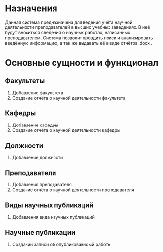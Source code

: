 # Назначения
Данная система предназначена для ведения учёта научной деятельности преподавателей в высших учебных заведениях. В неё будут вноситься сведения о научных работах, написанных преподавателем.
Система позволит провдить поиск и анализировать введённую информацию, а так же выдавать её в виде отчётов .docx .

# Основные сущности и функционал
## Факультеты
1) Добавление факультета
2) Создание отчёта о научной деятельности факультета

## Кафедры
1) Добавление кафедры
2) Создание отчёта о научной деятельности кафедры

## Должности
1) Добавление должности

## Преподаватели
1) Добавления преподавателя
2) Создание отчёта о научной деятельности преподавателя

## Виды научных публикаций
1) Добавления вида научных публикаций

## Научные публикации
1) Создании записи об опубликованноый работе
